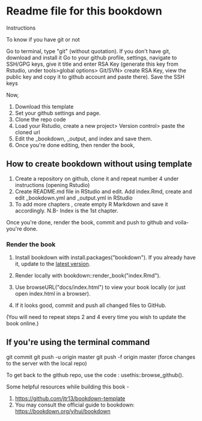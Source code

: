 # Readme file for this bookdown 

Instructions

To know if you have git or not

Go to terminal, type "git" (without quotation).
If you don't have git, download and install it
Go to your github profile, settings, navigate to SSH/GPG keys, give it title and enter RSA Key (generate this key from Rstudio, under tools>global options> Git/SVN> create RSA Key, view the public key and copy it to github account and paste there). Save the SSH keys

Now, 

1. Download this template
2. Set your github settings and page.
3. Clone the repo code
4. Load your Rstudio, create a new project> Version control> paste the cloned url
3. Edit the _bookdown, _output, and index and save them.
4. Once you're done editing, then render the book,

## How to create bookdown without using template

1. Create a repository on github, clone it and repeat number 4 under instructions (opening Rstudio)
2. Create README.md file in RStudio and edit. Add index.Rmd, create and edit _bookdown.yml and _output.yml in RStudio
3. To add more chapters , create empty R Markdown and save it accordingly. N.B- Index is the 1st chapter.

Once you're done, render the book, commit and push to github and voila- you're done.

### Render the book

 1. Install bookdown with install.packages("bookdown"). If you already have it, update to the [latest version](https://CRAN.R-project.org/package=bookdown).

 2. Render locally with bookdown::render_book("index.Rmd").

 3. Use browseURL("docs/index.html") to view your book locally (or just open index.html in a browser).

 4. If it looks good, commit and push all changed files to GitHub.

(You will need to repeat steps 2 and 4 every time you wish to update the book online.)


## If you're using the terminal command
git commit git push -u origin master git push -f origin master (force changes to the server with the local repo)

To get back to the github repo, use the code : usethis::browse_github().



Some helpful resources while building this book - 

1. https://github.com/jtr13/bookdown-template
2. You may consult the official guide to bookdown: https://bookdown.org/yihui/bookdown
